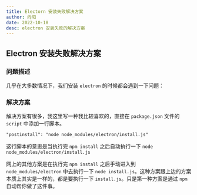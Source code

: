```yaml
---
title: Electorn 安装失败解决方案
author: 向阳
date: 2022-10-18
desc: electron 安装失败的解决方案
---
```


## Electron 安装失败解决方案

### 问题描述

几乎在大多数情况下，我们安装 `electron` 的时候都会遇到一下问题：

<ImageWrap
src="/images/electron/electron-install-fail.png"
alt="electron"
desc="electron 安装失败"
/>

### 解决方案

解决方案有很多，我这里写一种我比较喜欢的，直接在 `package.json` 文件的 `script` 中添加一行脚本。

```shell
"postinstall": "node node_modules/electron/install.js"
```

这行脚本的意思是当执行完 `npm install` 之后自动执行一下 `node node_modules/electron/install.js`

网上的其他方案是在执行完 `npm install` 之后手动进入到 `node_modules/electron` 中去执行一下 `node install.js`。这种方案跟上边的方案本质上其实是一样的，都是要执行一下 `install.js`。只是第一种方案是通过 `npm` 自动帮你做了这件事。
<Back />
<Plum />
